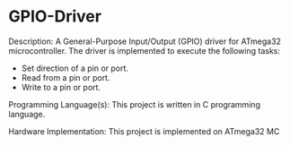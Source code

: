 # GPIO-Driver
Description:
A General-Purpose Input/Output (GPIO) driver for ATmega32 microcontroller.
The driver is implemented to execute the following tasks:
- Set direction of a pin or port.
- Read from a pin or port.
- Write to a pin or port.

Programming Language(s):
This project is written in C programming language.

Hardware Implementation:
This project is implemented on ATmega32 MC
